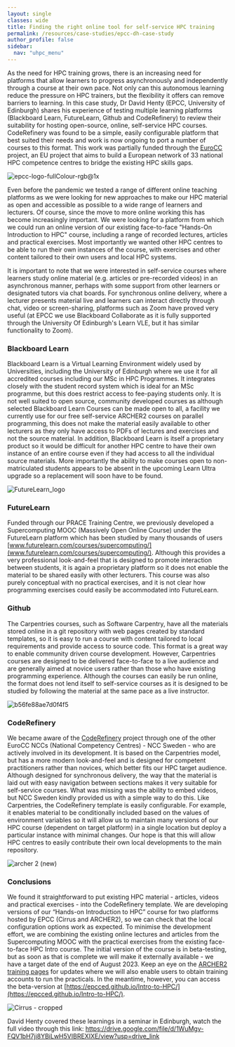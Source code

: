 ```yaml
---
layout: single
classes: wide
title: Finding the right online tool for self-service HPC training
permalink: /resources/case-studies/epcc-dh-case-study
author_profile: false
sidebar:
  nav: "uhpc_menu"
---
```


As the need for HPC training grows, there is an increasing need for platforms that allow learners to progress asynchronously and independently through a course at their own pace. Not only can this autonomous learning reduce the pressure on HPC trainers, but the flexibility it offers can remove barriers to learning.  In this case study, Dr David Henty (EPCC, University of Edinburgh) shares his experience of testing multiple learning platforms (Blackboard Learn, FutureLearn, Github and CodeRefinery) to review their suitability for hosting open-source, online, self-service HPC courses. CodeRefinery was found to be a simple, easily configurable platform that best suited their needs and work is now ongoing to port a number of courses to this format.  This work was partially funded through the [EuroCC](https://www.eurocc-access.eu/) project, an EU project that aims to  build a European network of 33 national HPC competence centres to bridge the existing HPC skills gaps.

![epcc-logo-fullColour-rgb@1x](https://github.com/UNIVERSE-HPC/UNIVERSE-HPC.github.io/assets/106165178/e305af48-8b8f-49f7-8a56-5bf71ca65179)

Even before the pandemic we tested a range of different online teaching platforms as we were looking for new approaches to make our HPC material as open and accessible as possible to a wide range of learners and lecturers. Of course, since the move to more online working this has become increasingly important.  We were looking for a platform from which we could run an online version of our existing face-to-face "Hands-On Introduction to HPC" course, including a range of recorded lectures, articles and practical exercises. Most importantly we wanted other HPC centres to be able to run their own instances of the course, with exercises and other content tailored to their own users and local HPC systems. 

It is important to note that we were interested in self-service courses where learners study online material (e.g. articles or pre-recorded videos) in an asynchronous manner, perhaps with some support from other learners or designated tutors via chat boards. For synchronous online delivery, where a lecturer presents material live and learners can interact directly through chat, video or screen-sharing, platforms such as Zoom have proved very useful (at EPCC we use Blackboard Collaborate as it is fully supported through the University Of Edinburgh's Learn VLE, but it has similar functionality to Zoom).

### Blackboard Learn
Blackboard Learn is a Virtual Learning Environment widely used by Universities, including the University of Edinburgh where we use it for all accredited courses including our MSc in HPC Programmes. It integrates closely with the student record system which is ideal for an MSc programme, but this does restrict access to fee-paying students only.  It is not well suited to open source, community developed courses as although selected Blackboard Learn Courses can be made open to all, a facility we currently use for our free self-service ARCHER2 courses on parallel programming, this does not make the material easily available to other lecturers as they only have access to PDFs of lectures and exercises and not the source material. In addition, Blackboard Learn is itself a proprietary product so it would be difficult for another HPC centre to have their own instance of an entire course even if they had access to all the individual source materials. More importantly the ability to make courses open to non-matriculated students appears to be absent in the upcoming Learn Ultra upgrade so a replacement will soon have to be found. 

![FutureLearn_logo](https://github.com/UNIVERSE-HPC/UNIVERSE-HPC.github.io/assets/106165178/31b59bb1-fa73-48d8-90a2-a3e47538decf)

### FutureLearn 
Funded through our PRACE Training Centre, we previously developed a Supercomputing MOOC (Massively Open Online Course) under the FutureLearn platform which has been studied by many thousands of users [www.futurelearn.com/courses/supercomputing/](www.futurelearn.com/courses/supercomputing/). Although this provides a very professional look-and-feel that is designed to promote interaction between students, it is again a proprietary platform so it does not enable the material to be shared easily with other lecturers. This course was also purely conceptual with no practical exercises, and it is not clear how programming exercises could easily be accommodated into FutureLearn.

### Github 
The Carpentries courses, such as Software Carpentry, have all the materials stored online in a git repository with web pages created by standard templates, so it is easy to run a course with content tailored to local requirements and provide access to source code. This format is a great way to enable community driven course development. However, Carpentries courses are designed to be delivered face-to-face to a live audience and are generally aimed at novice users rather than those who have existing programming experience. Although the courses can easily be run online, the format does not lend itself to self-service courses as it is designed to be studied by following the material at the same pace as a live instructor.

![b56fe88ae7d0f4f5](https://github.com/UNIVERSE-HPC/UNIVERSE-HPC.github.io/assets/106165178/9c108897-b75b-4372-b522-0ec8ec0db42f)

### CodeRefinery
We became aware of the [CodeRefinery](https://coderefinery.org/) project through one of the other EuroCC NCCs (National Competency Centres) - NCC Sweden - who are actively involved in its development. It is based on the Carpentries model, but has a more modern look-and-feel and is designed for competent practitioners rather than novices, which better fits our HPC target audience. Although designed for synchronous delivery, the way that the material is laid out with easy navigation between sections makes it very suitable for self-service courses. What was missing was the ability to embed videos, but NCC Sweden kindly provided us with a simple way to do this. Like Carpentries, the CodeRefinery template is easily configurable. For example, it enables material to be conditionally included based on the values of environment variables so it will allow us to maintain many versions of our HPC course (dependent on target platform) in a single location but deploy a particular instance with minimal changes. Our hope is that this will allow HPC centres to easily contribute their own local developments to the main repository.

![archer 2 (new)](https://github.com/UNIVERSE-HPC/UNIVERSE-HPC.github.io/assets/106165178/2722e3b3-6eb0-4f56-aa4d-8c5aa6534310)

### Conclusions
We found it straightforward to put existing HPC material - articles, videos and practical exercises - into the CodeRefinery template. We are developing versions of our “Hands-on Introduction to HPC” course for two platforms hosted by EPCC (Cirrus and ARCHER2), so we can check that the local configuration options work as expected. To minimise the development effort, we are combining the existing online lectures and articles from the Supercomputing MOOC with the practical exercises from the existing face-to-face HPC Intro course. The initial version of the course is in beta-testing, but as soon as that is complete we will make it externally available - we have a target date of the end of August 2023. Keep an eye on the [ARCHER2 training pages](http://www.archer2.ac.uk/training) for updates where we will also enable users to obtain training accounts to run the practicals. In the meantime, however, you can access the beta-version at [https://epcced.github.io/Intro-to-HPC/](https://epcced.github.io/Intro-to-HPC/).

![Cirrus - cropped](https://github.com/UNIVERSE-HPC/UNIVERSE-HPC.github.io/assets/106165178/d214e7d0-b670-44fe-a81d-4b16471977e8)

David Henty covered these learnings in a seminar in Edinburgh, watch the full video through this link:
https://drive.google.com/file/d/1WuMgv-FQV1bH7ji8YBiLwH5VIBREXIXE/view?usp=drive_link
